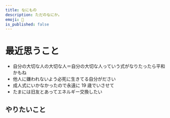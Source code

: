 ```yaml
---
title: なにもの
description: ただのなにか。
emoji: 🤫
is_published: false
---
```


# 最近思うこと

- 自分の大切な人の大切な人＝自分の大切な人っていう式がなりたったら平和かもね
- 他人に嫌われないよう必死に生きてる自分がださい
- 成人式にいかなかったので永遠に 19 歳でいさせて
- たまには旧友とあってエネルギー交換したい

## やりたいこと
